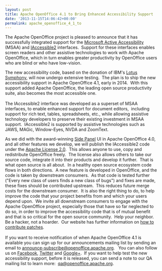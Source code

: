 ```yaml
---
layout: post
title: Apache OpenOffice 4.1 to Bring Enhanced Accessibility Support
date: '2013-11-15T14:06:42+00:00'
permalink: apache_openoffice_4_1_to
---
```

<p>
The Apache OpenOffice project is pleased to announce that it has successfully integrated support for the <a href="http://msdn.microsoft.com/en-us/library/windows/desktop/dd373592%28v=vs.85%29.aspx">Microsoft Active Accessibility</a> (MSAA) and <a href="http://www.linuxfoundation.org/collaborate/workgroups/accessibility/iaccessible2">IAccessible2</a> interfaces.&nbsp; Support for these interfaces enables screen readers and other assistive technologies to work with Apache OpenOffice, which in turn enables greater productivity by OpenOffice users who are blind or who have low-vision.&nbsp; </p> 
  <p>The new accessibility code, based on the donation of IBM's <a href="https://blogs.apache.org/OOo/entry/merging_lotus_symphony_allegro_moderato">Lotus Symphony</a>, will now undergo extensive testing.&nbsp; The plan is to ship the new accessibility support in Apache OpenOffice 4.1, early in 2014.&nbsp; With this support added Apache OpenOffice, the leading open source productivity suite, also becomes the most accessible one.<br /><br />The IAccessible2 interface was developed as a superset of MSAA interfaces, to enable enhanced support for document editors,&nbsp; including support for rich text, tables, spreadsheets, etc., while allowing assistive technology developers to preserve their existing investment in MSAA support.&nbsp; IAccessible2 is supported by assistive technologies such as JAWS, MAGic, Window-Eyes, NVDA and ZoomText.</p> 
  <p>As we did with the award-winning <a href="https://blogs.apache.org/OOo/entry/the_sidebar_new_and_improved">Side Panel</a> UI in Apache OpenOffice 4.0, and all other features we develop, we will publish the IAccessible2 code under the <a href="http://www.apache.org/licenses/LICENSE-2.0.html">Apache License 2.0</a>.&nbsp; This allows anyone to use, copy and redistribute OpenOffice freely.&nbsp; The license also allows others to take our source code, integrate it into their products and develop it further.&nbsp; That is what open source is all about.&nbsp; In a healthy open source ecosystem code flows in both directions.&nbsp; A new feature is developed in OpenOffice, and the code is taken by downstream consumers.&nbsp; As that code is tested further (&quot;Every new class of users finds a new class of bugs&quot;) and fixes are made, these fixes should be contributed upstream.&nbsp; This reduces future merge costs for the downstream consumer.&nbsp; It is also the right thing to do, to help improve the code that your project benefits from and which your users depend upon.&nbsp; We invite all downstream consumers to engage with the Apache OpenOffice project, especially those that have so far neglected to do so, in order to improve the accessibility code that is of mutual benefit and that is so critical for the open source community.&nbsp; Help your neighbor.&nbsp; Be a hacker, not a hoarder.&nbsp; Our website has further information on <a href="http://openoffice.apache.org/contributing-code.html">how to contribute patches</a>.<br /><br />If you want to receive notification of when Apache OpenOffice 4.1 is available you can sign up for our announcements mailing list by sending an email to <a href="mailto:announce-subscribe@openoffice.apache.org">announce-subscribe@openoffice.apache.org</a>.&nbsp;&nbsp; You can also follow us on <a href="https://www.facebook.com/ApacheOO">Facebook</a>, <a href="https://twitter.com/apacheoo">Twitter</a> and <a href="https://plus.google.com/+openoffice/">Google+</a>.&nbsp; If you want to help test the new accessibility support, before it is released, you can send a note to our QA mailing list to learn more:&nbsp; <a href="mailto:qa@openoffice.apache.org">qa@openoffice.apache.org</a>.<br /><br /> </p>
